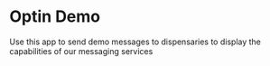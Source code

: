 # Optin Demo

Use this app to send demo messages to dispensaries to display the capabilities of our messaging services